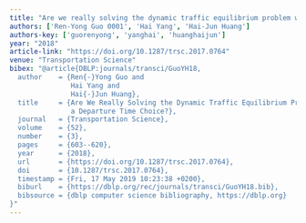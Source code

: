 ```yaml
---
title: "Are we really solving the dynamic traffic equilibrium problem with a departure time choice?"
authors: ['Ren-Yong Guo 0001', 'Hai Yang', 'Hai-Jun Huang']
authors-key: ['guorenyong', 'yanghai', 'huanghaijun']
year: "2018"
article-link: "https://doi.org/10.1287/trsc.2017.0764"
venue: "Transportation Science"
bibex: "@article{DBLP:journals/transci/GuoYH18,
  author    = {Ren{-}Yong Guo and
               Hai Yang and
               Hai{-}Jun Huang},
  title     = {Are We Really Solving the Dynamic Traffic Equilibrium Problem with
               a Departure Time Choice?},
  journal   = {Transportation Science},
  volume    = {52},
  number    = {3},
  pages     = {603--620},
  year      = {2018},
  url       = {https://doi.org/10.1287/trsc.2017.0764},
  doi       = {10.1287/trsc.2017.0764},
  timestamp = {Fri, 17 May 2019 10:23:38 +0200},
  biburl    = {https://dblp.org/rec/journals/transci/GuoYH18.bib},
  bibsource = {dblp computer science bibliography, https://dblp.org}
}"
---
```

